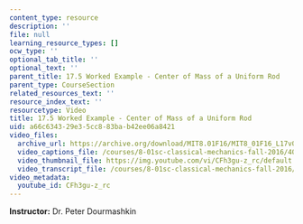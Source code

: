 ```yaml
---
content_type: resource
description: ''
file: null
learning_resource_types: []
ocw_type: ''
optional_tab_title: ''
optional_text: ''
parent_title: 17.5 Worked Example - Center of Mass of a Uniform Rod
parent_type: CourseSection
related_resources_text: ''
resource_index_text: ''
resourcetype: Video
title: 17.5 Worked Example - Center of Mass of a Uniform Rod
uid: a66c6343-29e3-5cc8-83ba-b42ee06a8421
video_files:
  archive_url: https://archive.org/download/MIT8.01F16/MIT8_01F16_L17v04_360p.mp4
  video_captions_file: /courses/8-01sc-classical-mechanics-fall-2016/40bade7dd606517f858d9a4c2fba5045_CFh3gu-z_rc.vtt
  video_thumbnail_file: https://img.youtube.com/vi/CFh3gu-z_rc/default.jpg
  video_transcript_file: /courses/8-01sc-classical-mechanics-fall-2016/d5bcd1bdbc52de6079c2cd85c8e19ad4_CFh3gu-z_rc.pdf
video_metadata:
  youtube_id: CFh3gu-z_rc
---
```


**Instructor:** Dr. Peter Dourmashkin